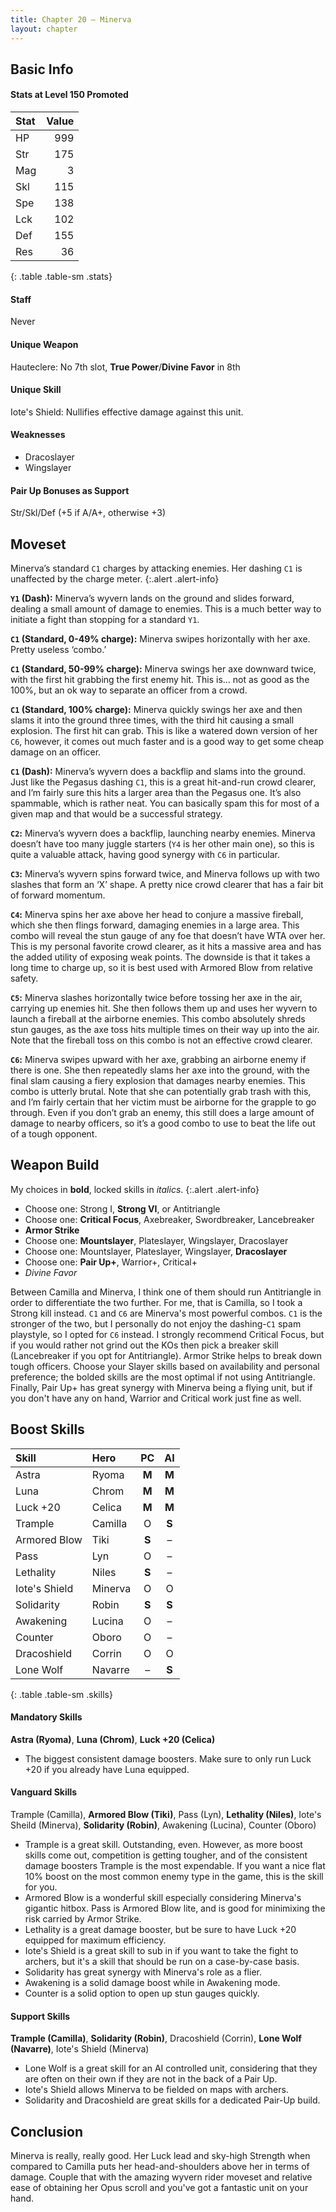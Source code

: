 ```yaml
---
title: Chapter 20 — Minerva
layout: chapter
---
```


## Basic Info

#### Stats at Level 150 Promoted

| Stat | Value |
| :--- | ----: |
| HP   |   999 |
| Str  |   175 |
| Mag  |     3 |
| Skl  |   115 |
| Spe  |   138 |
| Lck  |   102 |
| Def  |   155 |
| Res  |    36 |
{: .table .table-sm .stats}

#### Staff

Never

#### Unique Weapon

Hauteclere: No 7th slot, **True Power**/**Divine Favor** in 8th

#### Unique Skill

Iote's Shield: Nullifies effective damage against this unit.

#### Weaknesses

- Dracoslayer
- Wingslayer

#### Pair Up Bonuses as Support
Str/Skl/Def (+5 if A/A+, otherwise +3)

## Moveset

Minerva’s standard `C1` charges by attacking enemies. Her dashing `C1` is unaffected by the charge meter.
{:.alert .alert-info}

**`Y1` (Dash):** Minerva’s wyvern lands on the ground and slides forward, dealing a small amount of damage to enemies. This is a much better way to initiate a fight than stopping for a standard `Y1`.

**`C1` (Standard, 0-49% charge):** Minerva swipes horizontally with her axe. Pretty useless ‘combo.’

**`C1` (Standard, 50-99% charge):** Minerva swings her axe downward twice, with the first hit grabbing the first enemy hit. This is… not as good as the 100%, but an ok way to separate an officer from a crowd.

**`C1` (Standard, 100% charge):** Minerva quickly swings her axe and then slams it into the ground three times, with the third hit causing a small explosion. The first hit can grab. This is like a watered down version of her `C6`, however, it comes out much faster and is a good way to get some cheap damage on an officer.

**`C1` (Dash):** Minerva’s wyvern does a backflip and slams into the ground. Just like the Pegasus dashing `C1`, this is a great hit-and-run crowd clearer, and I’m fairly sure this hits a larger area than the Pegasus one. It’s also spammable, which is rather neat. You can basically spam this for most of a given map and that would be a successful strategy.

**`C2`:** Minerva’s wyvern does a backflip, launching nearby enemies. Minerva doesn’t have too many juggle starters (`Y4` is her other main one), so this is quite a valuable attack, having good synergy with `C6` in particular.

**`C3`:** Minerva’s wyvern spins forward twice, and Minerva follows up with two slashes that form an ‘X’ shape. A pretty nice crowd clearer that has a fair bit of forward momentum.

**`C4`:** Minerva spins her axe above her head to conjure a massive fireball, which she then flings forward, damaging enemies in a large area. This combo will reveal the stun gauge of any foe that doesn’t have WTA over her. This is my personal favorite crowd clearer, as it hits a massive area and has the added utility of exposing weak points. The downside is that it takes a long time to charge up, so it is best used with Armored Blow from relative safety.

**`C5`:** Minerva slashes horizontally twice before tossing her axe in the air, carrying up enemies hit. She then follows them up and uses her wyvern to launch a fireball at the airborne enemies. This combo absolutely shreds stun gauges, as the axe toss hits multiple times on their way up into the air. Note that the fireball toss on this combo is not an effective crowd clearer.

**`C6`:** Minerva swipes upward with her axe, grabbing an airborne enemy if there is one. She then repeatedly slams her axe into the ground, with the final slam causing a fiery explosion that damages nearby enemies. This combo is utterly brutal. Note that she can potentially grab trash with this, and I’m fairly certain that her victim must be airborne for the grapple to go through. Even if you don’t grab an enemy, this still does a large amount of damage to nearby officers, so it’s a good combo to use to beat the life out of a tough opponent.

## Weapon Build

My choices in **bold**, locked skills in _italics_.
{:.alert .alert-info}

- Choose one: Strong I, **Strong VI**, or Antitriangle
- Choose one: **Critical Focus**, Axebreaker, Swordbreaker, Lancebreaker
- **Armor Strike** 
- Choose one: **Mountslayer**, Plateslayer, Wingslayer, Dracoslayer
- Choose one: Mountslayer, Plateslayer, Wingslayer, **Dracoslayer**
- Choose one: **Pair Up+**, Warrior+, Critical+
- _Divine Favor_

Between Camilla and Minerva, I think one of them should run Antitriangle in order to differentiate the two further. For me, that is Camilla, so I took a Strong kill instead. `C1` and `C6` are Minerva's most powerful combos. `C1` is the stronger of the two, but I personally do not enjoy the dashing-`C1` spam playstyle, so I opted for `C6` instead.  I strongly recommend Critical Focus, but if you would rather not grind out the KOs then pick a breaker skill (Lancebreaker if you opt for Antitriangle).  Armor Strike helps to break down tough officers. Choose your Slayer skills based on availability and personal preference; the bolded skills are the most optimal if not using Antitriangle. Finally, Pair Up+ has great synergy with Minerva being a flying unit, but if you don't have any on hand, Warrior and Critical work just fine as well.

## Boost Skills

| Skill          | Hero        |  PC   |  AI   |
| :------------- | :---------- | :---: | :---: |
| Astra          | Ryoma       | **M** | **M** |
| Luna           | Chrom       | **M** | **M** |
| Luck +20       | Celica      | **M** | **M** |
| Trample        | Camilla     |   O   | **S** |
| Armored Blow   | Tiki        | **S** |   –   |
| Pass           | Lyn         |   O   |   –   |
| Lethality      | Niles       | **S** |   –   |
| Iote's Shield  | Minerva     |   O   |   O   |
| Solidarity     | Robin       | **S** | **S** |
| Awakening      | Lucina      |   O   |   –   |
| Counter        | Oboro       |   O   |   –   |
| Dracoshield    | Corrin      |   O   |   O   |
| Lone Wolf      | Navarre     |   –   | **S** |
{: .table .table-sm .skills}

#### Mandatory Skills

**Astra (Ryoma)**, **Luna (Chrom)**, **Luck +20 (Celica)**

- The biggest consistent damage boosters. Make sure to only run Luck +20 if you already have Luna equipped.

#### Vanguard Skills

Trample (Camilla), **Armored Blow (Tiki)**, Pass (Lyn), **Lethality (Niles)**, Iote's Sheild (Minerva), **Solidarity (Robin)**, Awakening (Lucina), Counter (Oboro)

- Trample is a great skill. Outstanding, even. However, as more boost skills come out, competition is getting tougher, and of the consistent damage boosters Trample is the most expendable. If you want a nice flat 10% boost on the most common enemy type in the game, this is the skill for you.
- Armored Blow is a wonderful skill especially considering Minerva's gigantic hitbox. Pass is Armored Blow lite, and is good for minimixing the risk carried by Armor Strike.
- Lethality is a great damage booster, but be sure to have Luck +20 equipped for maximum efficiency.
- Iote's Shield is a great skill to sub in if you want to take the fight to archers, but it's a skill that should be run on a case-by-case basis.
- Solidarity has great synergy with Minerva's role as a flier.
- Awakening is a solid damage boost while in Awakening mode.
- Counter is a solid option to open up stun gauges quickly.

#### Support Skills

**Trample (Camilla)**, **Solidarity (Robin)**, Dracoshield (Corrin), **Lone Wolf (Navarre)**, Iote's Shield (Minerva)

- Lone Wolf is a great skill for an AI controlled unit, considering that they are often on their own if they are not in the back of a Pair Up.
- Iote's Shield allows Minerva to be fielded on maps with archers.
- Solidarity and Dracoshield are great skills for a dedicated Pair-Up build.

## Conclusion

Minerva is really, really good. Her Luck lead and sky-high Strength when compared to Camilla puts her head-and-shoulders above her in terms of damage. Couple that with the amazing wyvern rider moveset and relative ease of obtaining her Opus scroll and you've got a fantastic unit on your hand.
